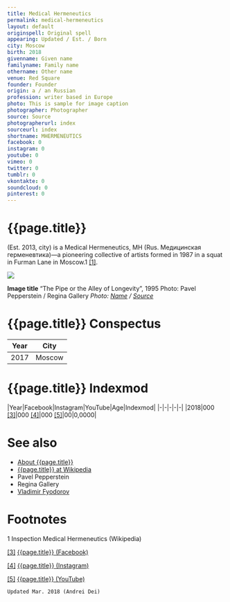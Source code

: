 ```yaml
---
title: Medical Hermeneutics
permalink: medical-hermeneutics
layout: default
originspell: Original spell
appearing: Updated / Est. / Born
city: Moscow
birth: 2018
givenname: Given name
familyname: Family name
othername: Other name
venue: Red Square
founder: Founder
origin: a / an Russian
profession: writer based in Europe
photo: This is sample for image caption
photographer: Photographer
source: Source
photographerurl: index
sourceurl: index
shortname: MHERMENEUTICS
facebook: 0
instagram: 0
youtube: 0
vimeo: 0
twitter: 0
tumblr: 0
vkontakte: 0
soundcloud: 0
pinterest: 0
---
```


# {{page.title}}

(Est. 2013, city) is a Medical Hermeneutics, MH (Rus. Медицинская герменевтика)—a pioneering collective of artists formed in 1987 in a squat in Furman Lane in Moscow.1 <span id="a1">[\[1\]](#f1)</span>.

![](/encyclopedia/images/{{page.permalink}}.jpg)

**Image title**
“The Pipe or the Alley of Longevity”, 1995
Photo: Pavel Pepperstein / Regina Gallery
*Photo: [Name](index) / [Source](index)*

# {{page.title}} Conspectus

|Year|City|
|-|-|
|2017|Moscow|

# {{page.title}} Indexmod

|Year|Facebook|Instagram|YouTube|Age|Indexmod|
|-|-|-|-|-|
|2018|000 <span id="a3">[\[3\]](#f3)</span>|000 <span id="a4">[\[4\]](#f4)</span>|000 <span id="a5">[\[5\]](#f5)</span>|00|0,0000|


# See also

+ [About {{page.title}}](index)
+ [{{page.title}} at Wikipedia](index)
+ Pavel Pepperstein
+ Regina Gallery
+ [Vladimir Fyodorov](fyodorov-vladimir)

# Footnotes

1 Inspection Medical Hermeneutics (Wikipedia)

[[3]](#a3) <span id="f3"></span> [{{page.title}} (Facebook)](index)

[[4]](#a4) <span id="f4"></span> [{{page.title}} (Instagram)](index)

[[5]](#a5) <span id="f5"></span> [{{page.title}} (YouTube)](index)

`Updated Mar. 2018 (Andrei Dei)`
